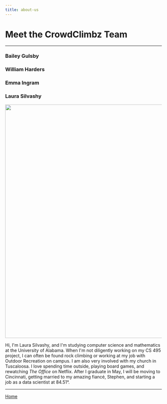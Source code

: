 ```yaml
---
title: about-us
---
```


# Meet the CrowdClimbz Team
---

### Bailey Gulsby

### William Harders

### Emma Ingram

### Laura Silvashy
<img src="Laura.png" height=750>

Hi, I'm Laura Silvashy, and I'm studying computer science and mathematics at the University of Alabama. When I'm not diligently working on my CS 495 project, I can often be found rock climbing or working at my job with Outdoor Recreation on campus. I am also very involved with my church in Tuscaloosa. I love spending time outside, playing board games, and rewatching *The Office* on Netflix. After I graduate in May, I will be moving to Cincinnati, getting married to my amazing fiancé, Stephen, and starting a job as a data scientist at 84.51&deg;.

---
[Home](https://cbgulsby.github.io/CrowdClimbz/)
